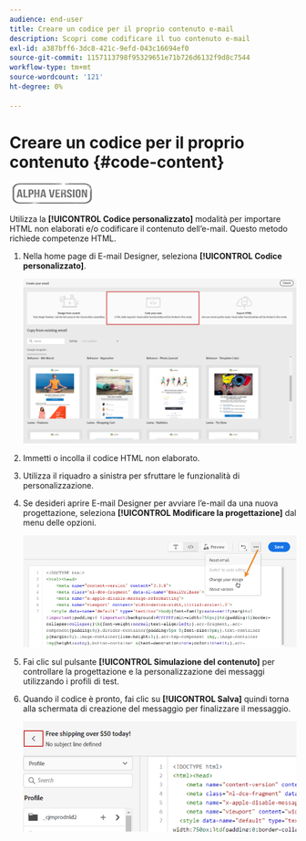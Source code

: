 ```yaml
---
audience: end-user
title: Creare un codice per il proprio contenuto e-mail
description: Scopri come codificare il tuo contenuto e-mail
exl-id: a387bff6-3dc8-421c-9efd-043c16694ef0
source-git-commit: 1157113798f95329651e71b726d6132f9d8c7544
workflow-type: tm+mt
source-wordcount: '121'
ht-degree: 0%

---
```


# Creare un codice per il proprio contenuto {#code-content}

![](../assets/do-not-localize/badge.png)

Utilizza la **[!UICONTROL Codice personalizzato]** modalità per importare HTML non elaborati e/o codificare il contenuto dell’e-mail. Questo metodo richiede competenze HTML.

1. Nella home page di E-mail Designer, seleziona **[!UICONTROL Codice personalizzato]**.

   ![](assets/code-your-own.png)

1. Immetti o incolla il codice HTML non elaborato.

1. Utilizza il riquadro a sinistra per sfruttare le funzionalità di personalizzazione.

1. Se desideri aprire E-mail Designer per avviare l’e-mail da una nuova progettazione, seleziona **[!UICONTROL Modificare la progettazione]** dal menu delle opzioni.

   ![](assets/code-editor-change-design.png)

1. Fai clic sul pulsante **[!UICONTROL Simulazione del contenuto]** per controllare la progettazione e la personalizzazione dei messaggi utilizzando i profili di test.

1. Quando il codice è pronto, fai clic su **[!UICONTROL Salva]** quindi torna alla schermata di creazione del messaggio per finalizzare il messaggio.

   ![](assets/code-editor-save.png)

